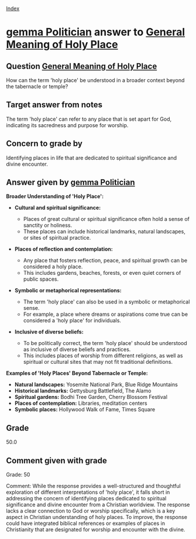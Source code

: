 
[Index](../../index.md)
# [gemma Politician](../../answering_models/gemma_Politician.md) answer to [General Meaning of Holy Place](../../questions/General_Meaning_of_Holy_Place.md)

## Question [General Meaning of Holy Place](../../questions/General_Meaning_of_Holy_Place.md)
How can the term 'holy place' be understood in a broader context beyond the tabernacle or temple?

## Target answer from notes
The term 'holy place' can refer to any place that is set apart for God, indicating its sacredness and purpose for worship.

## Concern to grade by
Identifying places in life that are dedicated to spiritual significance and divine encounter.

## Answer given by [gemma Politician](../../answering_models/gemma_Politician.md)
**Broader Understanding of 'Holy Place':**

* **Cultural and spiritual significance:**
    * Places of great cultural or spiritual significance often hold a sense of sanctity or holiness.
    * These places can include historical landmarks, natural landscapes, or sites of spiritual practice.


* **Places of reflection and contemplation:**
    * Any place that fosters reflection, peace, and spiritual growth can be considered a holy place.
    * This includes gardens, beaches, forests, or even quiet corners of public spaces.


* **Symbolic or metaphorical representations:**
    * The term 'holy place' can also be used in a symbolic or metaphorical sense.
    * For example, a place where dreams or aspirations come true can be considered a 'holy place' for individuals.


* **Inclusive of diverse beliefs:**
    * To be politically correct, the term 'holy place' should be understood as inclusive of diverse beliefs and practices.
    * This includes places of worship from different religions, as well as spiritual or cultural sites that may not fit traditional definitions.


**Examples of 'Holy Places' Beyond Tabernacle or Temple:**

* **Natural landscapes:** Yosemite National Park, Blue Ridge Mountains
* **Historical landmarks:** Gettysburg Battlefield, The Alamo
* **Spiritual gardens:** Bodhi Tree Garden, Cherry Blossom Festival
* **Places of contemplation:** Libraries, meditation centers
* **Symbolic places:** Hollywood Walk of Fame, Times Square

## Grade
50.0

## Comment given with grade
Grade: 50

Comment: While the response provides a well-structured and thoughtful exploration of different interpretations of 'holy place', it falls short in addressing the concern of identifying places dedicated to spiritual significance and divine encounter from a Christian worldview. The response lacks a clear connection to God or worship specifically, which is a key aspect in Christian understanding of holy places. To improve, the response could have integrated biblical references or examples of places in Christianity that are designated for worship and encounter with the divine.
